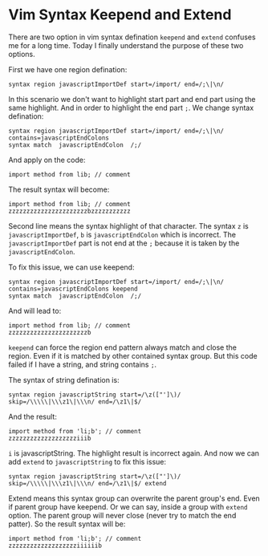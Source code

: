Vim Syntax Keepend and Extend
=============================

There are two option in vim syntax defination `keepend` and `extend` 
confuses me for a long time. Today I finally understand the purpose 
of these two options.

First we have one region defination:

    syntax region javascriptImportDef start=/import/ end=/;\|\n/

In this scenario we don't want to highlight start part and end part
using the same highlight. And in order to highlight the end part `;`.
We change syntax defination:

    syntax region javascriptImportDef start=/import/ end=/;\|\n/ contains=javascriptEndColons
    syntax match  javascriptEndColon  /;/

And apply on the code:

    import method from lib; // comment

The result syntax will become:

    import method from lib; // comment
    zzzzzzzzzzzzzzzzzzzzzzbzzzzzzzzzzz

Second line means the syntax highlight of that character. The syntax `z` is
`javascriptImportDef`, `b` is `javascriptEndColon` which is incorrect. 
The `javascriptImportDef` part is not end at the `;` because it is taken 
by the `javascriptEndColon`.

To fix this issue, we can use keepend:

    syntax region javascriptImportDef start=/import/ end=/;\|\n/ contains=javascriptEndColons keepend
    syntax match  javascriptEndColon  /;/

And will lead to:

    import method from lib; // comment
    zzzzzzzzzzzzzzzzzzzzzzb

`keepend` can force the region end pattern always match and close the region.
Even if it is matched by other contained syntax group. But this code failed if
I have a string, and string contains `;`.

The syntax of string defination is:

    syntax region javascriptString start=/\z(["']\)/ skip=/\\\\\|\\\z1\|\\\n/ end=/\z1\|$/

And the result:

    import method from 'li;b'; // comment
    zzzzzzzzzzzzzzzzzzziiib

`i` is javascriptString. The highlight result is incorrect again. 
And now we can add `extend` to `javascriptString` to fix this issue:

    syntax region javascriptString start=/\z(["']\)/ skip=/\\\\\|\\\z1\|\\\n/ end=/\z1\|$/ extend

Extend means this syntax group can overwrite the parent group's end. 
Even if parent group have keepend. Or we can say, inside a group with 
`extend` option. The parent group will never close (never try to match 
the end patter). So the result syntax will be:

    import method from 'li;b'; // comment
    zzzzzzzzzzzzzzzzzzziiiiiib
